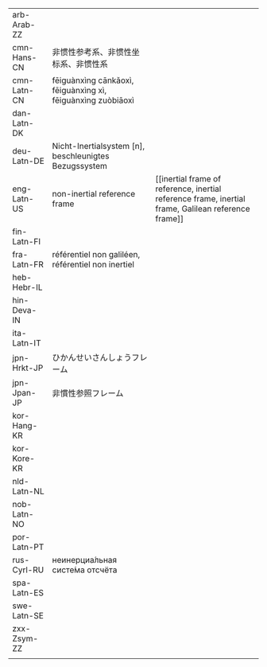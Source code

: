 | | | |
|-|-|-|
| arb-Arab-ZZ |  |  |
| cmn-Hans-CN | 非惯性参考系、非惯性坐标系、非惯性系 |  |
| cmn-Latn-CN | fēiguànxìng cānkǎoxì, fēiguànxìng xì, fēiguànxìng zuòbiāoxì |  |
| dan-Latn-DK |  |  |
| deu-Latn-DE | Nicht-Inertialsystem [n], beschleunigtes Bezugssystem |  |
| eng-Latn-US | non-inertial reference frame | [[inertial frame of reference, inertial reference frame, inertial frame, Galilean reference frame]] |
| fin-Latn-FI |  |  |
| fra-Latn-FR | référentiel non galiléen, référentiel non inertiel |  |
| heb-Hebr-IL |  |  |
| hin-Deva-IN |  |  |
| ita-Latn-IT |  |  |
| jpn-Hrkt-JP | ひかんせいさんしょうフレーム |  |
| jpn-Jpan-JP | 非慣性参照フレーム |  |
| kor-Hang-KR |  |  |
| kor-Kore-KR |  |  |
| nld-Latn-NL |  |  |
| nob-Latn-NO |  |  |
| por-Latn-PT |  |  |
| rus-Cyrl-RU | неинерциа́льная систе́ма отсчёта |  |
| spa-Latn-ES |  |  |
| swe-Latn-SE |  |  |
| zxx-Zsym-ZZ |  |  |
|  |  |  |
